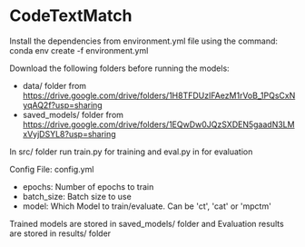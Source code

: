 # CodeTextMatch

Install the dependencies from environment.yml file using the command:
conda env create -f environment.yml

Download the following folders before running the models:

- data/ folder from https://drive.google.com/drive/folders/1H8TFDUzIFAezM1rVoB_1PQsCxNyqAQ2f?usp=sharing
- saved_models/ folder from https://drive.google.com/drive/folders/1EQwDw0JQzSXDEN5gaadN3LMxVyjDSYL8?usp=sharing

In src/ folder run train.py for training and eval.py in for evaluation

Config File: config.yml

- epochs: Number of epochs to train
- batch_size: Batch size to use
- model: Which Model to train/evaluate. Can be 'ct', 'cat' or 'mpctm'

Trained models are stored in saved_models/ folder and Evaluation results are stored in results/ folder